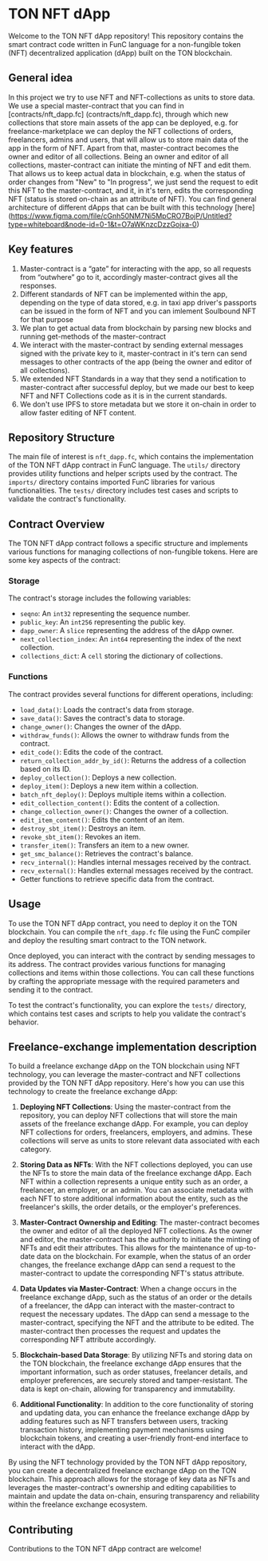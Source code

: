 # TON NFT dApp

Welcome to the TON NFT dApp repository! This repository contains the smart contract code written in FunC language for a non-fungible token (NFT) decentralized application (dApp) built on the TON blockchain.

## General idea

In this project we try to use NFT and NFT-collections as units to store data. We use a special master-contract that you can find in [contracts/nft_dapp.fc] (contracts/nft_dapp.fc), through which new collections that store main assets of the app can be deployed, e.g. for freelance-marketplace we can deploy the NFT collections of orders, freelancers, admins and users, that will allow us to store main data of the app in the form of NFT. Apart from that, master-contract becomes the owner and editor of all collections. Being an owner and editor of all collections, master-contract can initiate the minting of NFT and edit them. That allows us to keep actual data in blockchain, e.g. when the status of order changes from "New" to "In progress", we just send the request to edit this NFT to the master-contract, and it, in it's tern, edits the corresponding NFT (status is stored on-chain as an attribute of NFT). You can find general architecture of different dApps that can be built with this technology [here] (https://www.figma.com/file/cGnh50NM7Ni5MpCRO7BojP/Untitled?type=whiteboard&node-id=0-1&t=O7aWKnzcDzzGojxa-0)

## Key features

1. Master-contract is a “gate” for interacting with the app, so all requests from “outwhere” go to it, accordingly master-contract gives all the responses.
2. Different standards of NFT can be implemented within the app, depending on the type of data stored, e.g. in taxi app driver's passports can be issued in the form of NFT and you can imlement Soulbound NFT for that purpose
3. We plan to get actual data from blockchain by parsing new blocks and running get-methods of the master-contract
4. We interact with the master-contract by sending external messages signed with the private key to it, master-contract in it's tern can send messages to other contracts of the app (being the owner and editor of all collections).
5. We extended NFT Standards in a way that they send a notification to master-contract after successful deploy, but we made our best to keep NFT and NFT Collections code as it is in the current standards.
6. We don't use IPFS to store metadata but we store it on-chain in order to allow faster editing of NFT content.

## Repository Structure

The main file of interest is `nft_dapp.fc`, which contains the implementation of the TON NFT dApp contract in FunC language. The `utils/` directory provides utility functions and helper scripts used by the contract. The `imports/` directory contains imported FunC libraries for various functionalities. The `tests/` directory includes test cases and scripts to validate the contract's functionality.

## Contract Overview

The TON NFT dApp contract follows a specific structure and implements various functions for managing collections of non-fungible tokens. Here are some key aspects of the contract:

### Storage

The contract's storage includes the following variables:

- `seqno`: An `int32` representing the sequence number.
- `public_key`: An `int256` representing the public key.
- `dapp_owner`: A `slice` representing the address of the dApp owner.
- `next_collection_index`: An `int64` representing the index of the next collection.
- `collections_dict`: A `cell` storing the dictionary of collections.

### Functions

The contract provides several functions for different operations, including:

- `load_data()`: Loads the contract's data from storage.
- `save_data()`: Saves the contract's data to storage.
- `change_owner()`: Changes the owner of the dApp.
- `withdraw_funds()`: Allows the owner to withdraw funds from the contract.
- `edit_code()`: Edits the code of the contract.
- `return_collection_addr_by_id()`: Returns the address of a collection based on its ID.
- `deploy_collection()`: Deploys a new collection.
- `deploy_item()`: Deploys a new item within a collection.
- `batch_nft_deploy()`: Deploys multiple items within a collection.
- `edit_collection_content()`: Edits the content of a collection.
- `change_collection_owner()`: Changes the owner of a collection.
- `edit_item_content()`: Edits the content of an item.
- `destroy_sbt_item()`: Destroys an item.
- `revoke_sbt_item()`: Revokes an item.
- `transfer_item()`: Transfers an item to a new owner.
- `get_smc_balance()`: Retrieves the contract's balance.
- `recv_internal()`: Handles internal messages received by the contract.
- `recv_external()`: Handles external messages received by the contract.
- Getter functions to retrieve specific data from the contract.

## Usage

To use the TON NFT dApp contract, you need to deploy it on the TON blockchain. You can compile the `nft_dapp.fc` file using the FunC compiler and deploy the resulting smart contract to the TON network.

Once deployed, you can interact with the contract by sending messages to its address. The contract provides various functions for managing collections and items within those collections. You can call these functions by crafting the appropriate message with the required parameters and sending it to the contract.

To test the contract's functionality, you can explore the `tests/` directory, which contains test cases and scripts to help you validate the contract's behavior.

## Freelance-exchange implementation description

To build a freelance exchange dApp on the TON blockchain using NFT technology, you can leverage the master-contract and NFT collections provided by the TON NFT dApp repository. Here's how you can use this technology to create the freelance exchange dApp:

1. **Deploying NFT Collections**: Using the master-contract from the repository, you can deploy NFT collections that will store the main assets of the freelance exchange dApp. For example, you can deploy NFT collections for orders, freelancers, employers, and admins. These collections will serve as units to store relevant data associated with each category.

2. **Storing Data as NFTs**: With the NFT collections deployed, you can use the NFTs to store the main data of the freelance exchange dApp. Each NFT within a collection represents a unique entity such as an order, a freelancer, an employer, or an admin. You can associate metadata with each NFT to store additional information about the entity, such as the freelancer's skills, the order details, or the employer's preferences.

3. **Master-Contract Ownership and Editing**: The master-contract becomes the owner and editor of all the deployed NFT collections. As the owner and editor, the master-contract has the authority to initiate the minting of NFTs and edit their attributes. This allows for the maintenance of up-to-date data on the blockchain. For example, when the status of an order changes, the freelance exchange dApp can send a request to the master-contract to update the corresponding NFT's status attribute.

4. **Data Updates via Master-Contract**: When a change occurs in the freelance exchange dApp, such as the status of an order or the details of a freelancer, the dApp can interact with the master-contract to request the necessary updates. The dApp can send a message to the master-contract, specifying the NFT and the attribute to be edited. The master-contract then processes the request and updates the corresponding NFT attribute accordingly.

5. **Blockchain-based Data Storage**: By utilizing NFTs and storing data on the TON blockchain, the freelance exchange dApp ensures that the important information, such as order statuses, freelancer details, and employer preferences, are securely stored and tamper-resistant. The data is kept on-chain, allowing for transparency and immutability.

6. **Additional Functionality**: In addition to the core functionality of storing and updating data, you can enhance the freelance exchange dApp by adding features such as NFT transfers between users, tracking transaction history, implementing payment mechanisms using blockchain tokens, and creating a user-friendly front-end interface to interact with the dApp.

By using the NFT technology provided by the TON NFT dApp repository, you can create a decentralized freelance exchange dApp on the TON blockchain. This approach allows for the storage of key data as NFTs and leverages the master-contract's ownership and editing capabilities to maintain and update the data on-chain, ensuring transparency and reliability within the freelance exchange ecosystem.

## Contributing

Contributions to the TON NFT dApp contract are welcome!